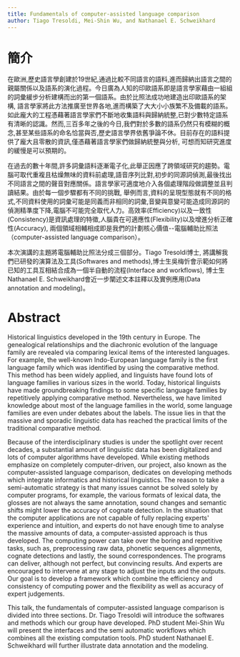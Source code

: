 ```yaml
---
title: Fundamentals of computer-assisted language comparison
author: Tiago Tresoldi, Mei-Shin Wu, and Nathanael E. Schweikhard
---
```

# 簡介
在歐洲,歷史語言學創建於19世紀,通過比較不同語言的語料,進而歸納出語言之間的親屬關係以及語系的演化過程。今日廣為人知的印歐語系即是語言學家藉由一組組的詞彙緩步分析建構而出的第一個語系。由於比照法成功地建造出印歐語系的架構, 語言學家將此方法推廣至世界各地,進而構築了大大小小族繁不及備載的語系。如此龐大的工程憑藉著語言學家們不斷地收集語料與歸納統整,已對少數特定語系有清晰的認識。然而,三百多年之後的今日,我們對於多數的語系仍然只有模糊的概念,甚至某些語系的命名恰當與否,歷史語言學界依舊爭論不休。目前存在的語料提供了龐大且零散的資訊,僅憑藉著語言學家們做歸納統整與分析, 可想而知研究進度的緩慢是可以預期的。

在過去的數十年間,許多詞彙語料逐漸電子化,此舉正因應了跨領域研究的趨勢。電腦可取代重複且枯燥無味的資料前處理,語音序列比對,初步的同源詞偵測,最後找出不同語言之間的聲音對應關係。語言學家可適度地介入各個處理階段做調整並且判讀結果。由於每一個步驟都有不同的挑戰, 舉例而言,資料的呈現型態就有不同的格式,不同資料使用的詞彙可能是同義而非相同的詞彙,音變與意變可能造成同源詞的偵測精準度下降,電腦不可能完全取代人力。高效率(Efficiency)以及一致性(Consistency)是資訊處理的特徵,人腦貴在可適應性(Flexibility)以及增進分析正確性(Accuracy), 兩個領域相輔相成即是我們的計劃核心價值--電腦輔助比照法（computer-assisted language comparison）。

本次演講的主題將電腦輔助比照法分成三個部分。Tiago Tresoldi博士, 將講解我們已研發的演算法及工具(Softwares and methods),博士生吳梅忻會示範如何將已知的工具互相結合成為一個半自動的流程(Interface and workflows), 博士生Nathanael E. Schweikhard會近一步闡述文本註釋以及實例應用(Data annotation and modeling)。

# Abstract
Historical linguistics developed in the 19th century in Europe. The genealogical relationships and the diachronic evolution of the language family are revealed via comparing lexical items of the interested languages. For example, the well-known Indo-European language family is the first language family which was identified by using the comparative method. This method has been widely applied, and linguists have found lots of language families in various sizes in the world. Today, historical linguists have made groundbreaking findings to some specific language families by repetitively applying comparative method. Nevertheless, we have limited knowledge about most of the language families in the world, some language families are even under debates about the labels. The issue lies in that the massive and sporadic linguistic data has reached the practical limits of the traditional comparative method.

Because of the interdisciplinary studies is under the spotlight over recent decades, a substantial amount of linguistic data has been digitalized and lots of computer algorithms have developed. While existing methods emphasize on completely computer-driven, our project, also known as the computer-assisted language comparison, dedicates on developing methods which integrate informatics and historical linguistics. The reason to take a semi-automatic strategy is that many issues cannot be solved solely by computer programs, for example, the various formats of lexical data, the glosses are not always the same annotation, sound changes and semantic shifts might lower the accuracy of cognate detection. In the situation that the computer applications are not capable of fully replacing experts' experience and intuition, and experts do not have enough time to analyse the massive amounts of data, a computer-assisted approach is thus developed. The computing power can take over the boring and repetitive tasks, such as, preprocessing raw data, phonetic sequences alignments, cognate detections and lastly, the sound correspondences. The programs can deliver, although not perfect, but convincing results. And experts are encouraged to intervene at any stage to adjust the inputs and the outputs. Our goal is to develop a framework which combine the efficiency and consistency of computing power and the flexibility as well as accuracy of expert judgements.

This talk, the fundamentals of computer-assisted language comparison is divided into three sections. Dr. Tiago Tresoldi will introduce the softwares and methods which our group have developed. PhD student Mei-Shin Wu will present the interfaces and the semi automatic workflows which combines all the existing computation tools. PhD student Nathanael E. Schweikhard will further illustrate data annotation and the modeling.
